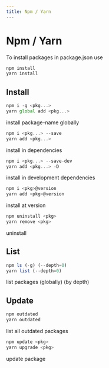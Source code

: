 ```yaml
---
title: Npm / Yarn
---
```


# Npm / Yarn
To install packages in package.json use
```js
npm install
yarn install
```

## Install
```js
npm i -g <pkg...>
yarn global add <pkg...>
```
install package-name globally

```js
npm i <pkg...> --save
yarn add <pkg...>
```
install in dependencies

```js
npm i <pkg...> --save-dev
yarn add <pkg...> -D
```
install in development dependencies

```js
npm i <pkg>@version
yarn add <pkg>@version
```
install at version

```js
npm uninstall <pkg>
yarn remove <pkg>
```
uninstall

## List
```js
npm ls (-g) (--depth=0)
yarn list (--depth=0)
```
list packages (globally) (by depth)

## Update
```js
npm outdated
yarn outdated
```
list all outdated packages

```js
npm update <pkg>
yarn upgrade <pkg>
```
update package